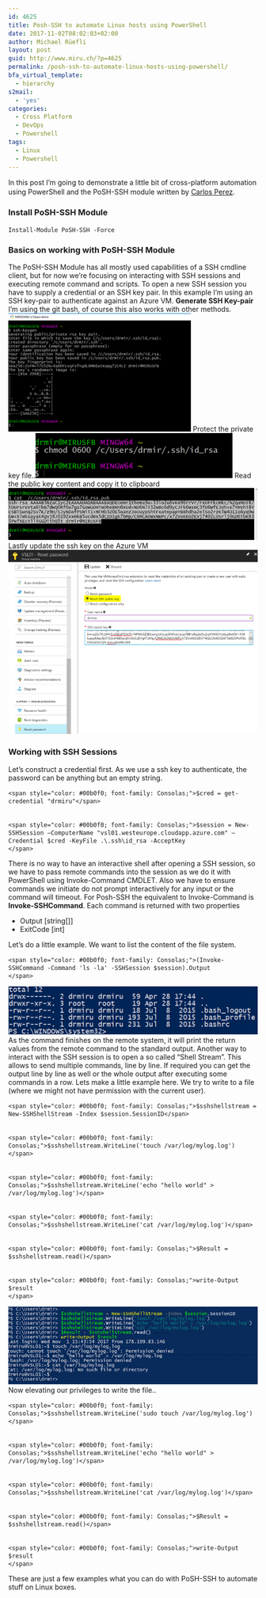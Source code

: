 ```yaml
---
id: 4625
title: Posh-SSH to automate Linux hosts using PowerShell
date: 2017-11-02T08:02:03+02:00
author: Michael Rüefli
layout: post
guid: http://www.miru.ch/?p=4625
permalink: /posh-ssh-to-automate-linux-hosts-using-powershell/
bfa_virtual_template:
  - hierarchy
s2mail:
  - 'yes'
categories:
  - Cross Platform
  - DevOps
  - Powershell
tags:
  - Linux
  - Powershell
---
```

In this post I&#8217;m going to demonstrate a little bit of cross-platform automation using PowerShell and the PoSH-SSH module written by [Carlos Perez](https://twitter.com/Carlos_Perez). <span style="font-size: 12pt;"><br /> </span>

### Install PoSH-SSH Module

    Install-Module PoSH-SSH -Force
    

### Basics on working with PoSH-SSH Module

The PoSH-SSH Module has all mostly used capabilities of a SSH cmdline client, but for now we&#8217;re focusing on interacting with SSH sessions and executing remote command and scripts. To open a new SSH session you have to supply a credential or an SSH key pair. In this example I&#8217;m using an SSH key-pair to authenticate against an Azure VM. **Generate SSH Key-pair** I&#8217;m using the git bash, of course this also works with other methods.![](../content/images/2017/11/110217_0554_PoshSSHtoau1.png) Protect the private key file..![](../content/images/2017/11/110217_0554_PoshSSHtoau2.png) Read the public key content and copy it to clipboard![](../content/images/2017/11/110217_0554_PoshSSHtoau3.png) Lastly update the ssh key on the Azure VM![](../content/images/2017/11/110217_0554_PoshSSHtoau4.png) 

### Working with SSH Sessions

Let&#8217;s construct a credential first. As we use a ssh key to authenticate, the password can be anything but an empty string.

    <span style="color: #00b0f0; font-family: Consolas;">$cred = get-credential "drmiru"</span>
    			

    <span style="color: #00b0f0; font-family: Consolas;">$session = New-SSHSession –ComputerName "vsl01.westeurope.cloudapp.azure.com" –Credential $cred -KeyFile .\.ssh\id_rsa -AcceptKey
    </span>

There is no way to have an interactive shell after opening a SSH session, so we have to pass remote commands into the session as we do it with PowerShell using Invoke-Command CMDLET. Also we have to ensure commands we initiate do not prompt interactively for any input or the command will timeout. For Posh-SSH the equivalent to Invoke-Command is **Invoke-SSHCommand**. Each command is returned with two properties

  * Output [string[]]
  * ExitCode [int]

Let&#8217;s do a little example. We want to list the content of the file system.

    <span style="color: #00b0f0; font-family: Consolas;">(Invoke-SSHCommand -Command 'ls -la' -SSHSession $session).Output
    </span>

![](../content/images/2016/04/042816_2005_PoshSSHtoau6.png) As the command finishes on the remote system, it will print the return values from the remote command to the standard output. Another way to interact with the SSH session is to open a so called &#8220;Shell Stream&#8221;. This allows to send multiple commands, line by line. If required you can get the output line by line as well or the whole output after executing some commands in a row. Lets make a little example here. We try to write to a file (where we might not have permission with the current user).

    <span style="color: #00b0f0; font-family: Consolas;">$sshshellstream = New-SSHShellStream -Index $session.SessionID</span>
    			

    <span style="color: #00b0f0; font-family: Consolas;">$sshshellstream.WriteLine('touch /var/log/mylog.log')</span>
    			

    <span style="color: #00b0f0; font-family: Consolas;">$sshshellstream.WriteLine('echo "hello world" > /var/log/mylog.log')</span>
    			

    <span style="color: #00b0f0; font-family: Consolas;">$sshshellstream.WriteLine('cat /var/log/mylog.log')</span>
    			

    <span style="color: #00b0f0; font-family: Consolas;">$Result = $sshshellstream.read()</span>
    			

    <span style="color: #00b0f0; font-family: Consolas;">write-Output $result
    </span>

![](../content/images/2017/11/110217_0554_PoshSSHtoau5.png) Now elevating our privileges to write the file..

    <span style="color: #00b0f0; font-family: Consolas;">$sshshellstream.WriteLine('sudo touch /var/log/mylog.log')</span>
    			

    <span style="color: #00b0f0; font-family: Consolas;">$sshshellstream.WriteLine('echo "hello world" > /var/log/mylog.log')</span>
    			

    <span style="color: #00b0f0; font-family: Consolas;">$sshshellstream.WriteLine('cat /var/log/mylog.log')</span>
    			

    <span style="color: #00b0f0; font-family: Consolas;">$Result = $sshshellstream.read()</span>
    			

    <span style="color: #00b0f0; font-family: Consolas;">write-Output $result
    </span>

These are just a few examples what you can do with PoSH-SSH to automate stuff on Linux boxes.